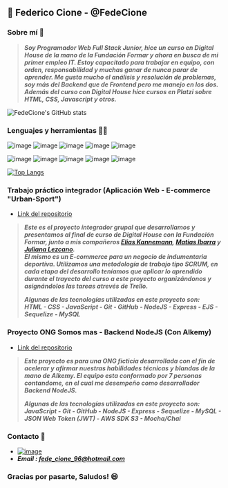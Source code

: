 ## :wave: Federico Cione - @FedeCione

### Sobre mí :page_with_curl:
>***Soy Programador Web Full Stack Junior, hice un curso en Digital House de la mano de la Fundación Formar y ahora en busca de mi
>primer empleo IT. Estoy capacitado para trabajar en equipo, con orden, responsabilidad y muchas ganar de nunca parar de aprender.
>Me gusta mucho el análisis y resolución de problemas, soy más del Backend que de Frontend pero me manejo en los dos.
>Además del curso con Digital House hice cursos en Platzi sobre HTML, CSS, Javascript y otros.***

![FedeCione's GitHub stats](https://github-readme-stats.vercel.app/api?username=FedeCione&show_icons=true&theme=tokyonight&locale=es)

### Lenguajes y herramientas :technologist:
![image](https://img.shields.io/badge/Visual_Studio_Code-0078D4?style=for-the-badge&logo=visual%20studio%20code&logoColor=white)
![image](https://img.shields.io/badge/HTML5-E34F26?style=for-the-badge&logo=html5&logoColor=white)
![image](https://img.shields.io/badge/CSS3-1572B6?style=for-the-badge&logo=css3&logoColor=white)
![image](https://img.shields.io/badge/JavaScript-323330?style=for-the-badge&logo=javascript&logoColor=F7DF1E)
![image](https://img.shields.io/badge/Node.js-339933?style=for-the-badge&logo=nodedotjs&logoColor=white)  

![image](https://img.shields.io/badge/Express.js-000000?style=for-the-badge&logo=express&logoColor=white)
![image](https://img.shields.io/badge/Sequelize-52B0E7?style=for-the-badge&logo=Sequelize&logoColor=white)
![image](https://img.shields.io/badge/MySQL-005C84?style=for-the-badge&logo=mysql&logoColor=white)
![image](https://img.shields.io/badge/Postman-FF6C37?style=for-the-badge&logo=Postman&logoColor=white)
![image](https://img.shields.io/badge/React-20232A?style=for-the-badge&logo=react&logoColor=61DAFB)


[![Top Langs](https://github-readme-stats.vercel.app/api/top-langs/?username=FedeCione&layout=compact&theme=tokyonight&locale=es)](https://github.com/FedeCione/github-readme-stats)

### Trabajo práctico integrador (Aplicación Web - E-commerce "Urban-Sport")
- [Link del repositorio](https://github.com/FedeCione/Grupo_5_Urban-Sport)
> ***Este es el proyecto integrador grupal que desarrollamos y presentamos al final de curso de Digital House con la Fundación Formar, junto a mis compañeros
> [Elias Kannemann](https://github.com/eliasKannemann), [Matias Ibarra](https://github.com/MatiasRaulIbarra) y [Juliana Lezcano](https://github.com/JulianaLezcano).  
> El mismo es un E-commerce para un negocio de indumentaria deportiva. Utilizamos una metodología de trabajo tipo SCRUM, en cada etapa del desarrollo teníamos
> que aplicar lo aprendido durante el trayecto del curso a este proyecto organizándonos y asignándolos las tareas atrevés de Trello.***
> 
> ***Algunas de las tecnologías utilizadas en este proyecto son:  
> HTML - CSS - JavaScript - Git - GitHub - NodeJS - Express - EJS - Sequelize - MySQL***

### Proyecto ONG Somos mas - Backend NodeJS (Con Alkemy)
- [Link del repositorio](https://github.com/Carolina053Peke/OT176)
> ***Este proyecto es para una ONG ficticia desarrollada con el fin de acelerar y afirmar nuestras habilidades técnicas y blandas de la mano de Alkemy. El equipo
> esta conformado por 7 personas contandome, en el cual me desempeño como desarrollador Backend NodeJS.***
> 
> ***Algunas de las tecnologías utilizadas en este proyecto son:  
> JavaScript - Git - GitHub - NodeJS - Express - Sequelize - MySQL - JSON Web Token (JWT) - AWS SDK S3 - Mocha/Chai***

### Contacto :postbox:
- [![image](https://img.shields.io/badge/LinkedIn-0077B5?style=for-the-badge&logo=linkedin&logoColor=white)](https://www.linkedin.com/in/fede-cione/)
- ***Email : fede_cione_96@hotmail.com***

### Gracias por pasarte, Saludos! :smile:
